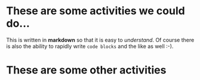 # These are some activities we could do...

This is written in **markdown** so that it is easy to *understand*. Of 
course there is also the ability to rapidly write `code blocks` and the 
like as well :-).

# These are some other activities